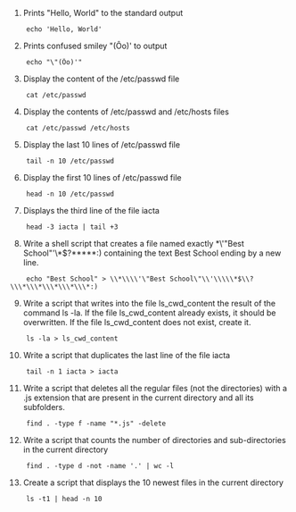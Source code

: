 1. Prints "Hello, World" to the standard output
```
	echo 'Hello, World'
```
2. Prints confused smiley "(Ôo)' to output
```
	echo "\"(Ôo)'"
```
3. Display the content of the /etc/passwd file
```
	cat /etc/passwd
```
4. Display the contents of /etc/passwd and /etc/hosts files
```
	cat /etc/passwd /etc/hosts
```
5. Display the last 10 lines of /etc/passwd file
```
	tail -n 10 /etc/passwd
```
6. Display the first 10 lines of /etc/passwd file
```
	head -n 10 /etc/passwd
```
7. Displays the third line of the file iacta
```
	head -3 iacta | tail +3
``` 
8. Write a shell script that creates a file named exactly \*\\'"Best School"\'\\*$\?\*\*\*\*\*:) containing the text Best School ending by a new line.
```
	echo "Best School" > \\*\\\\'\"Best School\"\\'\\\\\*$\\?\\\*\\\*\\\*\\\*\\\*:)	
```
9. Write a script that writes into the file ls_cwd_content the result of the command ls -la. If the file ls_cwd_content already exists, it should be overwritten. If the file ls_cwd_content does not exist, create it.
```
	ls -la > ls_cwd_content
```
10. Write a script that duplicates the last line of the file iacta
```
	tail -n 1 iacta > iacta	
```
11. Write a script that deletes all the regular files (not the directories) with a .js extension that are present in the current directory and all its subfolders.
```
	find . -type f -name "*.js" -delete
```
12. Write a script that counts the number of directories and sub-directories in the current directory
```
	find . -type d -not -name '.' | wc -l
```
13. Create a script that displays the 10 newest files in the current directory
```
	ls -t1 | head -n 10
```
